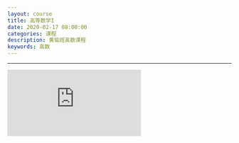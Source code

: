 ```yaml
---
layout: course
title: 高等数学I
date: 2020-02-17 08:00:00
categories: 课程
description: 黄瑜班高数课程
keywords: 高数
---
```




------

<iframe src="https://player.bilibili.com/player.html?aid=86772983&cid=148285888&page=1" scrolling="no" border="0" frameborder="no" framespacing="0" allowfullscreen="true"> </iframe>

